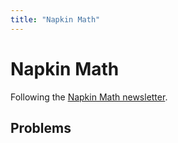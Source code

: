 ```yaml
---
title: "Napkin Math"
---
```


# Napkin Math

Following the [Napkin Math newsletter](https://sirupsen.com/napkin).

## Problems 
